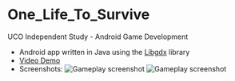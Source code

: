 # One_Life_To_Survive
UCO Independent Study - Android Game Development <br />
- Android app written in Java using the [Libgdx](https://libgdx.com/) library
- [Video Demo](https://youtu.be/7t6-knq83Uc)
- Screenshots:
![Gameplay screenshot](https://adriankovatana.github.io/assets/img/olts.png)
![Gameplay screenshot](https://adriankovatana.github.io/assets/img/olts_gameover.png)
